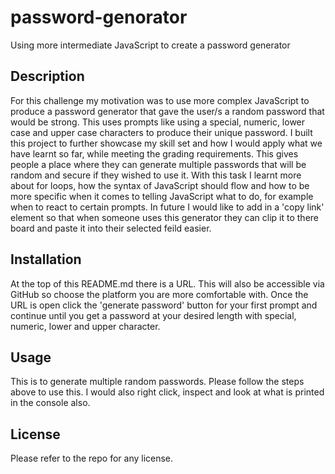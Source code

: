 # password-genorator

Using more intermediate JavaScript to create a password generator

## Description

For this challenge my motivation was to use more complex JavaScript to produce a password generator that gave the user/s a random password that would be strong. This uses prompts like using a special, numeric, lower case and upper case characters to produce their unique password. I built this project to further showcase my skill set and how I would apply what we have learnt so far, while meeting the grading requirements. This gives people a place where they can generate multiple passwords that will be random and secure if they wished to use it. With this task I learnt more about for loops, how the syntax of JavaScript should flow and how to be more specific when it comes to telling JavaScript what to do, for example when to react to certain prompts. In future I would like to add in a 'copy link' element so that when someone uses this generator they can clip it to there board and paste it into their selected feild easier.

## Installation

At the top of this README.md there is a URL. This will also be accessible via GitHub so choose the platform you are more comfortable with. Once the URL is open click the 'generate password' button for your first prompt and continue until you get a password at your desired length with special, numeric, lower and upper character.

## Usage

This is to generate multiple random passwords. Please follow the steps above to use this. I would also right click, inspect and look at what is printed in the console also.

## License

Please refer to the repo for any license.
